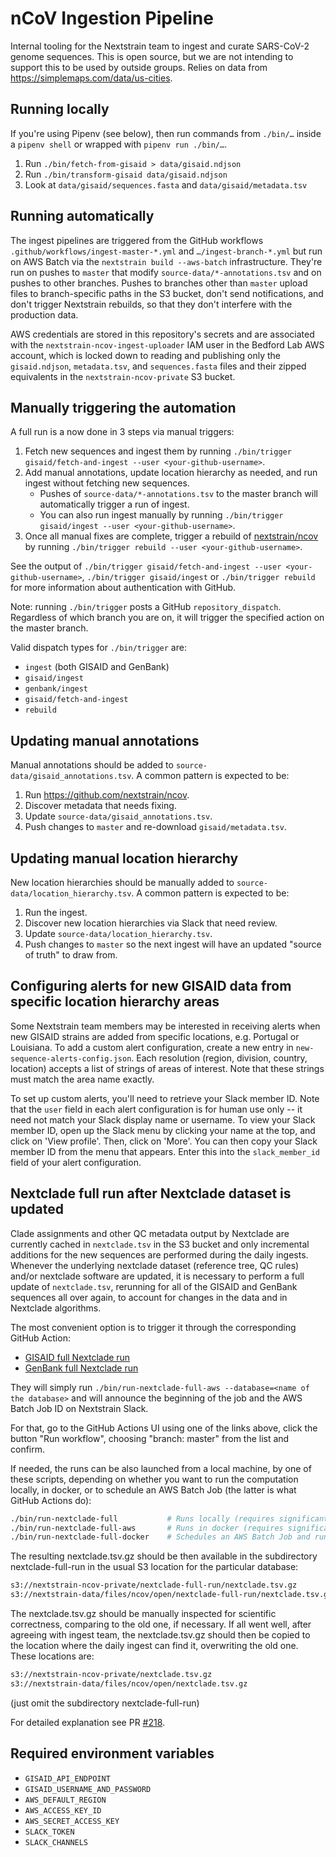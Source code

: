 # nCoV Ingestion Pipeline

Internal tooling for the Nextstrain team to ingest and curate SARS-CoV-2 genome sequences. This is open source, but we are not intending to support this to be used by outside groups.
Relies on data from https://simplemaps.com/data/us-cities.

## Running locally
If you're using Pipenv (see below), then run commands from `./bin/…` inside a `pipenv shell` or wrapped with `pipenv run ./bin/…`.

1. Run `./bin/fetch-from-gisaid > data/gisaid.ndjson`
2. Run `./bin/transform-gisaid data/gisaid.ndjson`
3. Look at `data/gisaid/sequences.fasta` and `data/gisaid/metadata.tsv`

## Running automatically
The ingest pipelines are triggered from the GitHub workflows `.github/workflows/ingest-master-*.yml` and `…/ingest-branch-*.yml` but run on AWS Batch via the `nextstrain build --aws-batch` infrastructure.
They're run on pushes to `master` that modify `source-data/*-annotations.tsv` and on pushes to other branches.
Pushes to branches other than `master` upload files to branch-specific paths in the S3 bucket, don't send notifications, and don't trigger Nextstrain rebuilds, so that they don't interfere with the production data.

AWS credentials are stored in this repository's secrets and are associated with the `nextstrain-ncov-ingest-uploader` IAM user in the Bedford Lab AWS account, which is locked down to reading and publishing only the `gisaid.ndjson`, `metadata.tsv`, and `sequences.fasta` files and their zipped equivalents in the `nextstrain-ncov-private` S3 bucket.

## Manually triggering the automation
A full run is a now done in 3 steps via manual triggers:
1. Fetch new sequences and ingest them by running `./bin/trigger gisaid/fetch-and-ingest --user <your-github-username>`.
2. Add manual annotations, update location hierarchy as needed, and run ingest without fetching new sequences.
    * Pushes of `source-data/*-annotations.tsv` to the master branch will automatically trigger a run of ingest.
    * You can also run ingest manually by running `./bin/trigger gisaid/ingest --user <your-github-username>`.
3. Once all manual fixes are complete, trigger a rebuild of [nextstrain/ncov](https://github.com/nextstrain/ncov) by running `./bin/trigger rebuild --user <your-github-username>`.

See the output of `./bin/trigger gisaid/fetch-and-ingest --user <your-github-username>`, `./bin/trigger gisaid/ingest` or `./bin/trigger rebuild` for more information about authentication with GitHub.

Note: running `./bin/trigger` posts a GitHub `repository_dispatch`.
Regardless of which branch you are on, it will trigger the specified action on the master branch.

Valid dispatch types for `./bin/trigger` are:

  - `ingest` (both GISAID and GenBank)
  - `gisaid/ingest`
  - `genbank/ingest`
  - `gisaid/fetch-and-ingest`
  - `rebuild`

## Updating manual annotations
Manual annotations should be added to `source-data/gisaid_annotations.tsv`.
A common pattern is expected to be:

 1. Run <https://github.com/nextstrain/ncov>.
 2. Discover metadata that needs fixing.
 3. Update `source-data/gisaid_annotations.tsv`.
 4. Push changes to `master` and re-download `gisaid/metadata.tsv`.

## Updating manual location hierarchy
New location hierarchies should be manually added to `source-data/location_hierarchy.tsv`.
A common pattern is expected to be:

 1. Run the ingest.
 2. Discover new location hierarchies via Slack that need review.
 3. Update `source-data/location_hierarchy.tsv`.
 4. Push changes to `master` so the next ingest will have an updated "source of truth" to draw from.

## Configuring alerts for new GISAID data from specific location hierarchy areas
Some Nextstrain team members may be interested in receiving alerts when new GISAID strains are added from specific locations, e.g. Portugal or Louisiana.
To add a custom alert configuration, create a new entry in `new-sequence-alerts-config.json`.
Each resolution (region, division, country, location) accepts a list of strings of areas of interest.
Note that these strings must match the area name exactly.

To set up custom alerts, you'll need to retrieve your Slack member ID.
Note that the `user` field in each alert configuration is for human use only -- it need not match your Slack display name or username.
To view your Slack member ID, open up the Slack menu by clicking your name at the top, and click on 'View profile'.
Then, click on 'More'.
You can then copy your Slack member ID from the menu that appears.
Enter this into the `slack_member_id` field of your alert configuration.

## Nextclade full run after Nextclade dataset is updated

Clade assignments and other QC metadata output by Nextclade are currently cached in `nextclade.tsv` in the S3 bucket and only incremental additions for the new sequences are performed during the daily ingests.
Whenever the underlying nextclade dataset (reference tree, QC rules) and/or nextclade software are updated, it is necessary to perform a full update of `nextclade.tsv`, rerunning for all of the GISAID and GenBank sequences all over again, to account for changes in the data and in Nextclade algorithms.

The most convenient option is to trigger it through the corresponding GitHub Action:

* [GISAID full Nextclade run](https://github.com/nextstrain/ncov-ingest/actions/workflows/nextclade-full-run-gisaid.yml)
* [GenBank full Nextclade run](https://github.com/nextstrain/ncov-ingest/actions/workflows/nextclade-full-run-genbank.yml)

They will simply run `./bin/run-nextclade-full-aws --database=<name of the database>` and will announce the beginning of the job and the AWS Batch Job ID on Nextstrain Slack.

For that, go to the GitHub Actions UI using one of the links above, click the button "Run workflow", choosing "branch: master" from the list and confirm.

If needed, the runs can be also launched from a local machine, by one of these scripts, depending on whether you want to run the computation locally, in docker, or to schedule an AWS Batch Job (the latter is what GitHub Actions do):

```bash
./bin/run-nextclade-full           # Runs locally (requires significant computational resources)
./bin/run-nextclade-full-aws       # Runs in docker (requires significant computational resources)
./bin/run-nextclade-full-docker    # Schedules an AWS Batch Job and runs there
```

The resulting nextclade.tsv.gz should be then available in the subdirectory nextclade-full-run in the usual S3 location for the particular database:

```txt
s3://nextstrain-ncov-private/nextclade-full-run/nextclade.tsv.gz
s3://nextstrain-data/files/ncov/open/nextclade-full-run/nextclade.tsv.gz
```

The nextclade.tsv.gz should be manually inspected for scientific correctness, comparing to the old one, if necessary. If all went well, after agreeing with ingest team, the nextclade.tsv.gz should then be copied to the location where the daily ingest can find it, overwriting the old one. These locations are:

```txt
s3://nextstrain-ncov-private/nextclade.tsv.gz
s3://nextstrain-data/files/ncov/open/nextclade.tsv.gz
```

(just omit the subdirectory nextclade-full-run)

For detailed explanation see PR [#218](https://github.com/nextstrain/ncov-ingest/pull/218).

## Required environment variables
* `GISAID_API_ENDPOINT`
* `GISAID_USERNAME_AND_PASSWORD`
* `AWS_DEFAULT_REGION`
* `AWS_ACCESS_KEY_ID`
* `AWS_SECRET_ACCESS_KEY`
* `SLACK_TOKEN`
* `SLACK_CHANNELS`
